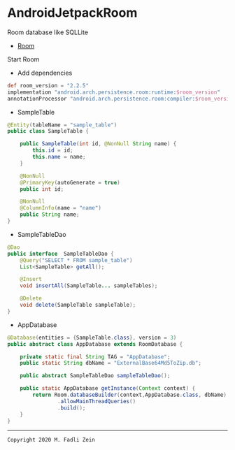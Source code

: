 # AndroidJetpackRoom
 Room database like SQLLite

- [Room](https://developer.android.com/training/data-storage/room)

Start Room
- Add dependencies
```gradle
def room_version = "2.2.5"
implementation "android.arch.persistence.room:runtime:$room_version"
annotationProcessor "android.arch.persistence.room:compiler:$room_version"
```

- SampleTable
```java
@Entity(tableName = "sample_table")
public class SampleTable {

    public SampleTable(int id, @NonNull String name) {
        this.id = id;
        this.name = name;
    }

    @NonNull
    @PrimaryKey(autoGenerate = true)
    public int id;

    @NonNull
    @ColumnInfo(name = "name")
    public String name;
}
```

- SampleTableDao
```java
@Dao
public interface  SampleTableDao {
    @Query("SELECT * FROM sample_table")
    List<SampleTable> getAll();

    @Insert
    void insertAll(SampleTable... sampleTables);

    @Delete
    void delete(SampleTable sampleTable);
}
```

- AppDatabase
```java
@Database(entities = {SampleTable.class}, version = 3)
public abstract class AppDatabase extends RoomDatabase {

    private static final String TAG = "AppDatabase";
    public static String dbName = "ExternalBase64Md5ToZip.db";

    public abstract SampleTableDao sampleTableDao();

    public static AppDatabase getInstance(Context context) {
        return Room.databaseBuilder(context,AppDatabase.class, dbName)
                .allowMainThreadQueries()
                .build();
    }
}
```

---

```
Copyright 2020 M. Fadli Zein
```


